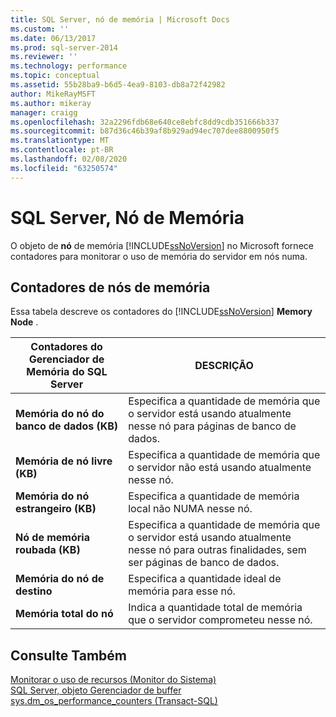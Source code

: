 ```yaml
---
title: SQL Server, nó de memória | Microsoft Docs
ms.custom: ''
ms.date: 06/13/2017
ms.prod: sql-server-2014
ms.reviewer: ''
ms.technology: performance
ms.topic: conceptual
ms.assetid: 55b28ba9-b6d5-4ea9-8103-db8a72f42982
author: MikeRayMSFT
ms.author: mikeray
manager: craigg
ms.openlocfilehash: 32a2296fdb68e640ce8ebfc8dd9cdb351666b337
ms.sourcegitcommit: b87d36c46b39af8b929ad94ec707dee8800950f5
ms.translationtype: MT
ms.contentlocale: pt-BR
ms.lasthandoff: 02/08/2020
ms.locfileid: "63250574"
---
```

# <a name="sql-server-memory-node"></a>SQL Server, Nó de Memória
  O objeto de **nó** de memória [!INCLUDE[ssNoVersion](../../includes/ssnoversion-md.md)] no Microsoft fornece contadores para monitorar o uso de memória do servidor em nós numa.  
  
## <a name="memory-node-counters"></a>Contadores de nós de memória  
 Essa tabela descreve os contadores do [!INCLUDE[ssNoVersion](../../includes/ssnoversion-md.md)] **Memory Node** .  
  
|Contadores do Gerenciador de Memória do SQL Server|DESCRIÇÃO|  
|----------------------------------------|-----------------|  
|**Memória do nó do banco de dados (KB)**|Especifica a quantidade de memória que o servidor está usando atualmente nesse nó para páginas de banco de dados.|  
|**Memória de nó livre (KB)**|Especifica a quantidade de memória que o servidor não está usando atualmente nesse nó.|  
|**Memória do nó estrangeiro (KB)**|Especifica a quantidade de memória local não NUMA nesse nó.|  
|**Nó de memória roubada (KB)**|Especifica a quantidade de memória que o servidor está usando atualmente nesse nó para outras finalidades, sem ser páginas de banco de dados.|  
|**Memória do nó de destino**|Especifica a quantidade ideal de memória para esse nó.|  
|**Memória total do nó**|Indica a quantidade total de memória que o servidor comprometeu nesse nó.|  
  
## <a name="see-also"></a>Consulte Também  
 [Monitorar o uso de recursos &#40;Monitor do Sistema&#41;](monitor-resource-usage-system-monitor.md)   
 [SQL Server, objeto Gerenciador de buffer](sql-server-buffer-manager-object.md)   
 [sys.dm_os_performance_counters &#40;Transact-SQL&#41;](/sql/relational-databases/system-dynamic-management-views/sys-dm-os-performance-counters-transact-sql)  
  
  
